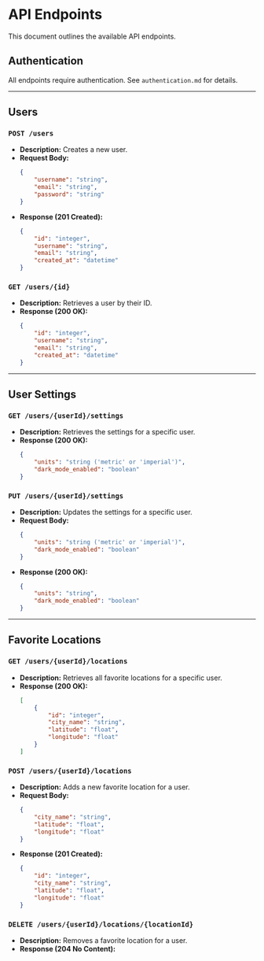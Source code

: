 # API Endpoints

This document outlines the available API endpoints.

## Authentication

All endpoints require authentication. See `authentication.md` for details.

---

## Users

### `POST /users`

-   **Description:** Creates a new user.
-   **Request Body:**
    ```json
    {
        "username": "string",
        "email": "string",
        "password": "string"
    }
    ```
-   **Response (201 Created):**
    ```json
    {
        "id": "integer",
        "username": "string",
        "email": "string",
        "created_at": "datetime"
    }
    ```

### `GET /users/{id}`

-   **Description:** Retrieves a user by their ID.
-   **Response (200 OK):**
    ```json
    {
        "id": "integer",
        "username": "string",
        "email": "string",
        "created_at": "datetime"
    }
    ```

---

## User Settings

### `GET /users/{userId}/settings`

-   **Description:** Retrieves the settings for a specific user.
-   **Response (200 OK):**
    ```json
    {
        "units": "string ('metric' or 'imperial')",
        "dark_mode_enabled": "boolean"
    }
    ```

### `PUT /users/{userId}/settings`

-   **Description:** Updates the settings for a specific user.
-   **Request Body:**
    ```json
    {
        "units": "string ('metric' or 'imperial')",
        "dark_mode_enabled": "boolean"
    }
    ```
-   **Response (200 OK):**
    ```json
    {
        "units": "string",
        "dark_mode_enabled": "boolean"
    }
    ```

---

## Favorite Locations

### `GET /users/{userId}/locations`

-   **Description:** Retrieves all favorite locations for a specific user.
-   **Response (200 OK):**
    ```json
    [
        {
            "id": "integer",
            "city_name": "string",
            "latitude": "float",
            "longitude": "float"
        }
    ]
    ```

### `POST /users/{userId}/locations`

-   **Description:** Adds a new favorite location for a user.
-   **Request Body:**
    ```json
    {
        "city_name": "string",
        "latitude": "float",
        "longitude": "float"
    }
    ```
-   **Response (201 Created):**
    ```json
    {
        "id": "integer",
        "city_name": "string",
        "latitude": "float",
        "longitude": "float"
    }
    ```

### `DELETE /users/{userId}/locations/{locationId}`

-   **Description:** Removes a favorite location for a user.
-   **Response (204 No Content):**
